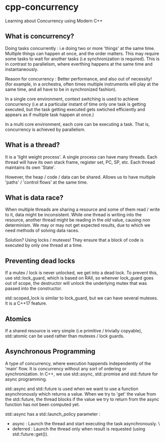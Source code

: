 # cpp-concurrency
Learning about Concurrency using Modern C++

## What is concurrency?

Doing tasks concurrently : i.e doing two or more 'things' at the same time. Multiple things can happen at once, and the order matters. This may require some tasks to wait for another tasks (i.e synchronization is required). This is in contrast to parallelism, where everthing happens at the same time and instantaneously. 

Reason for concurrency : Better performance, and also out of necessity! (for example, in a orchestra, often times multiple instruments will play at the same time, and all have to be in synchronized fashion).

In a single core environment, context switching is used to achieve concurrency (i.e at a particular instant of time only one task is getting executed, but the task getting executed gets swtiched efficiently and appears as if multiple task happen at once.)

In a multi core environment, each core can be executing a task. That is, concurrency is achieved by parallelism.


## What is a thread?

It is a 'light weight process'. A single process can have many threads. Each thread will have its own stack frame, register set, PC, SP, etc. Each thread maintains its own 'State'.

However, the heap / code / data can be shared. Allows us to have multiple 'paths' / 'control flows' at the same time.

## What is data race?

When multiple threads are sharing a resource and some of them read / write to it, data might be inconsistent.
While one thread is writing into the resource, another thread might be reading in the *old* value, causing non determinism. We may or may not get expected results, due to which we need methods of solving data races.

Solution? Using locks / mutexes!
They ensure that a block of code is executed by only one thread at a time.

## Preventing dead locks
If a mutex / lock is never unlocked, we get into a dead lock. To prevent this, use std::lock_guard, which is based on RAII, so whenver lock_guard goes out of scope, the destructor will unlock the underlying mutex that was passed into the constructor.

std::scoped_lock is similar to lock_guard, but we can have several mutexes. It is a C++17 feature.

## Atomics
If a shared resource is very simple (i.e primitive / trivially copyable), std::atomic can be used rather than mutexes / lock guards.

## Asynchronous Programming
A type of concurrency, where execution happends independently of the 'main' flow. It is concurrency without any sort of ordering or synchronization. In C++, we use std::async, std::promise and std::future for async programming.

std::async and std::future is used when we want to use a function asynchronously which returns a value. When we try to 'get' the value from the std::future, the thread blocks if the value we try to return from the async function has not been computed yet.

std::async has a std::launch_policy parameter : 
    
* async : Launch the thread and start executing the task asynchronously. \
* deferred : Launch the thread only when result is requested (using std::future::get()).